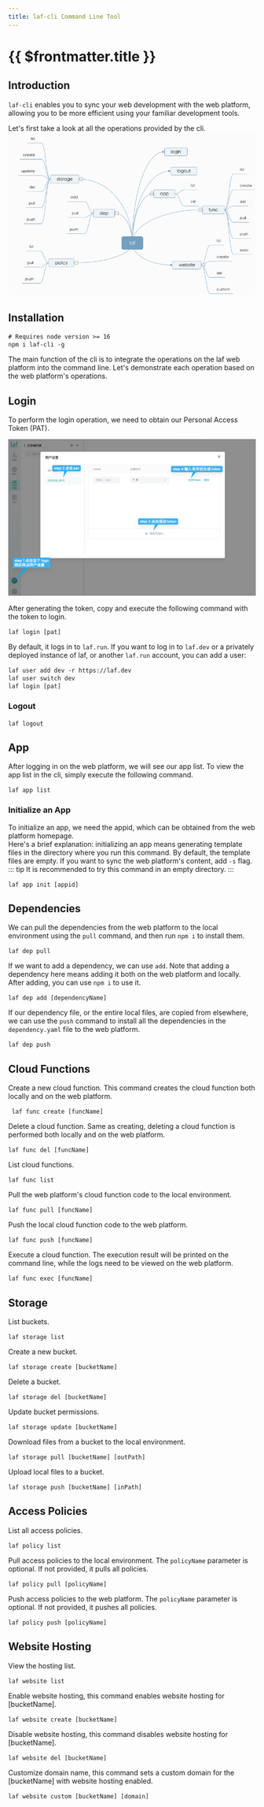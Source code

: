 ```yaml
---
title: laf-cli Command Line Tool
---
```


# {{ $frontmatter.title }}

## Introduction

`laf-cli` enables you to sync your web development with the web platform, allowing you to be more efficient using your familiar development tools.

Let's first take a look at all the operations provided by the cli.
![](../../doc-images/cli-mind.png)

## Installation

```shell
# Requires node version >= 16
npm i laf-cli -g
```

The main function of the cli is to integrate the operations on the laf web platform into the command line. Let's demonstrate each operation based on the web platform's operations.

## Login

To perform the login operation, we need to obtain our Personal Access Token (PAT).

![](../../doc-images/creat-token.png)

After generating the token, copy and execute the following command with the token to login.

```shell
laf login [pat]
```

By default, it logs in to `laf.run`. If you want to log in to `laf.dev` or a privately deployed instance of laf, or another `laf.run` account, you can add a user:

```shell
laf user add dev -r https://laf.dev
laf user switch dev
laf login [pat]
```

### Logout

```shell
laf logout
```

## App

After logging in on the web platform, we will see our app list. To view the app list in the cli, simply execute the following command.

```shell
laf app list
```

### Initialize an App

To initialize an app, we need the appid, which can be obtained from the web platform homepage.  
Here's a brief explanation: initializing an app means generating template files in the directory where you run this command. By default, the template files are empty. If you want to sync the web platform's content, add `-s` flag.
::: tip
It is recommended to try this command in an empty directory.
:::

```shell
laf app init [appid]
```

## Dependencies

We can pull the dependencies from the web platform to the local environment using the `pull` command, and then run `npm i` to install them.

```shell
laf dep pull
```

If we want to add a dependency, we can use `add`. Note that adding a dependency here means adding it both on the web platform and locally. After adding, you can use `npm i` to use it.

```shell
laf dep add [dependencyName]
```

If our dependency file, or the entire local files, are copied from elsewhere, we can use the `push` command to install all the dependencies in the `dependency.yaml` file to the web platform.

```shell
laf dep push
```

## Cloud Functions

Create a new cloud function. This command creates the cloud function both locally and on the web platform.

```shell
 laf func create [funcName]
```

Delete a cloud function. Same as creating, deleting a cloud function is performed both locally and on the web platform.

```shell
laf func del [funcName]
```

List cloud functions.

```shell
laf func list
```

Pull the web platform's cloud function code to the local environment.

```shell
laf func pull [funcName] 
```

Push the local cloud function code to the web platform.

```shell
laf func push [funcName] 
```

Execute a cloud function. The execution result will be printed on the command line, while the logs need to be viewed on the web platform.

```shell
laf func exec [funcName]
```

## Storage

List buckets.

```shell
laf storage list
```

Create a new bucket.

```shell
laf storage create [bucketName]
```

Delete a bucket.

```shell
laf storage del [bucketName]
```

Update bucket permissions.

```shell
laf storage update [bucketName]
```

Download files from a bucket to the local environment.

```shell
laf storage pull [bucketName] [outPath]
```

Upload local files to a bucket.

```shell
laf storage push [bucketName] [inPath]
```

## Access Policies

List all access policies.

```shell
laf policy list
```

Pull access policies to the local environment. The `policyName` parameter is optional. If not provided, it pulls all policies.

```shell
laf policy pull [policyName] 
```

Push access policies to the web platform. The `policyName` parameter is optional. If not provided, it pushes all policies.

```shell
laf policy push [policyName]
```

## Website Hosting

View the hosting list.

```shell
laf website list
```

Enable website hosting, this command enables website hosting for [bucketName].

```shell
laf website create [bucketName]
```

Disable website hosting, this command disables website hosting for [bucketName].

```shell
laf website del [bucketName]
```

Customize domain name, this command sets a custom domain for the [bucketName] with website hosting enabled.

```shell
laf website custom [bucketName] [domain]
```